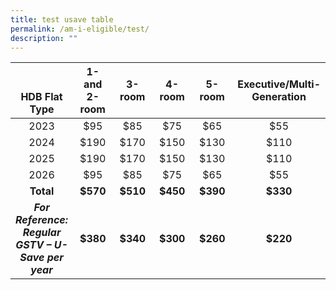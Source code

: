 ```yaml
---
title: test usave table
permalink: /am-i-eligible/test/
description: ""
---
```

<table>
<thead>
  <tr>
    <th rowspan="3" style="width: 16%; text-align:center; vertical-align:middle"><br><br>HDB Flat Type</th>
  </tr>
  <tr>
    <th style="width: 16%; text-align:center; vertical-align:middle">1- and 2- room<br></th>
    <th style="width: 16%; text-align:center; vertical-align:middle">3-room<br></th>
    <th style="width: 16%; text-align:center; vertical-align:middle">4-room<br></th>
    <th style="width: 17%; text-align:center; vertical-align:middle">5-room<br></th>
		<th style="width: 17%; text-align:center; vertical-align:middle">Executive/Multi-Generation<br></th>
  </tr>
</thead>
<tbody>
  <tr>
    <td style="text-align:center; vertical-align:middle">2023</td>
    <td style="text-align:center; vertical-align:middle">$95</td>
       <td style="text-align:center; vertical-align:middle">$85</td>
    <td style="text-align:center; vertical-align:middle">$75</td>
    <td style="text-align:center; vertical-align:middle">$65</td>
		<td style="text-align:center; vertical-align:middle">$55</td>
  </tr>
	  <tr>
    <td style="text-align:center; vertical-align:middle">2024</td>
    <td style="text-align:center; vertical-align:middle">$190</td>
       <td style="text-align:center; vertical-align:middle">$170</td>
    <td style="text-align:center; vertical-align:middle">$150</td>
    <td style="text-align:center; vertical-align:middle">$130</td>
		<td style="text-align:center; vertical-align:middle">$110</td>
  </tr>
	  <tr>
    <td style="text-align:center; vertical-align:middle">2025</td>
    <td style="text-align:center; vertical-align:middle">$190</td>
       <td style="text-align:center; vertical-align:middle">$170</td>
    <td style="text-align:center; vertical-align:middle">$150</td>
    <td style="text-align:center; vertical-align:middle">$130</td>
		<td style="text-align:center; vertical-align:middle">$110</td>
  </tr>
		  <tr>
    <td style="text-align:center; vertical-align:middle">2026</td>
    <td style="text-align:center; vertical-align:middle">$95</td>
       <td style="text-align:center; vertical-align:middle">$85</td>
    <td style="text-align:center; vertical-align:middle">$75</td>
    <td style="text-align:center; vertical-align:middle">$65</td>
		<td style="text-align:center; vertical-align:middle">$55</td>
  </tr>
	  <tr>
	<td style="text-align:center; vertical-align:middle"><b>Total</b></td>
	<td style="text-align:center; vertical-align:middle"><b>$570</b></td>
       <td style="text-align:center; vertical-align:middle"><b>$510</b></td>
    <td style="text-align:center; vertical-align:middle"><b>$450</b></td>
    <td style="text-align:center; vertical-align:middle"><b>$390</b></td>
		<td style="text-align:center; vertical-align:middle"><b>$330</b></td>
  </tr>
	  <tr>
    <td style="text-align:center; vertical-align:middle"><em><b>For Reference: Regular <br> GSTV – U-Save per year</b></em></td>
			<td style="text-align:center; vertical-align:middle"><b>$380</b></td>
			<td style="text-align:center; vertical-align:middle"><b>$340</b></td>
			<td style="text-align:center; vertical-align:middle"><b>$300</b></td>
			<td style="text-align:center; vertical-align:middle"><b>$260</b></td>
			<td style="text-align:center; vertical-align:middle"><b>$220</b></td>
 </tr>
	 <tr></tr>
  </tbody>
</table><br>